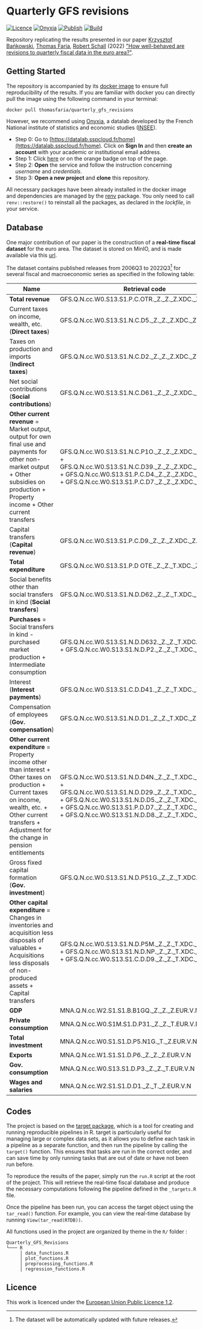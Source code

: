 # Quarterly GFS revisions

[![Licence](https://img.shields.io/badge/Licence-EUPL--1.2-001489)](https://joinup.ec.europa.eu/collection/eupl/eupl-text-eupl-12)
[![Onyxia](https://img.shields.io/badge/Launch-Datalab-orange?logo=R)](https://datalab.sspcloud.fr/launcher/ide/rstudio?autoLaunch=true&service.image.pullPolicy=«Always»&service.image.custom.enabled=true&service.image.custom.version=«thomasfaria%2Fquarterly_gfs_revisions%3Alatest»&security.allowlist.enabled=false&onyxia.friendlyName=«QGFS»)
[![Publish](https://img.shields.io/github/actions/workflow/status/ThomasFaria/Quarterly_GFS_revisions/publish.yaml?label=Publish&style=flat)](https://thomasfaria.github.io/Quarterly_GFS_revisions/)
[![Build](https://img.shields.io/github/actions/workflow/status/ThomasFaria/Quarterly_GFS_revisions/build-image.yaml?label=Build
)](https://hub.docker.com/repository/docker/thomasfaria/quarterly_gfs_revisions)

Repository replicating the results presented in our paper [Krzysztof Bańkowski](https://www.ecb.europa.eu/pub/research/authors/profiles/krzysztof-bankowski.fr.html), [Thomas Faria](https://www.ecb.europa.eu/pub/research/authors/profiles/thomas-faria.fr.html), [Robert Schall](https://www.ecb.europa.eu/pub/research/authors/profiles/robert-schall.fr.html) (2022) ["How well-behaved are revisions to quarterly fiscal data in the euro area?"](https://www.ecb.europa.eu/pub/pdf/scpwps/ecb.wp2676~65f27f7ac1.fr.pdf?7f2b353ebef0e876f2feb488dbea1079).

## Getting Started

The repository is accompanied by its [docker image](https://hub.docker.com/r/thomasfaria/quarterly_gfs_revisions) to ensure full reproducibility of the results.
If you are familiar with docker you can directly pull the image using the following command in your terminal:

```
docker pull thomasfaria/quarterly_gfs_revisions
```

However, we recommend using [Onyxia](https://github.com/InseeFrLab/onyxia-web), a datalab developed by the French National institute of statistics and economic studies ([INSEE](https://www.insee.fr/fr/accueil)).

- Step 0: Go to [https://datalab.sspcloud.fr/home](https://datalab.sspcloud.fr/home). Click on **Sign In** and then **create an account** with your academic or institutional email address.
- Step 1: Click [here](https://datalab.sspcloud.fr/launcher/ide/rstudio?autoLaunch=true&service.image.pullPolicy=«Always»&service.image.custom.enabled=true&service.image.custom.version=«thomasfaria%2Fquarterly_gfs_revisions%3Alatest»&security.allowlist.enabled=false&onyxia.friendlyName=«QGFS») or on the orange badge on top of the page.
- Step 2: **Open** the service and follow the instruction concerning *username* and *credentials*.
- Step 3: **Open a new project** and **clone** this repository.

All necessary packages have been already installed in the docker image and dependencies are managed by the [renv](https://rstudio.github.io/renv/index.html) package. You only need to call ```renv::restore()``` to reinstall all the packages, as declared in the *lockfile*, in your service.

## Database

One major contribution of our paper is the construction of a **real-time fiscal dataset** for the euro area. The dataset is stored on MinIO, and is made available via this [url](https://minio.lab.sspcloud.fr/tfaria/public/RealTimeDatabase.csv).

The dataset contains published releases from 2006Q3 to 2022Q3[^1] for several fiscal and macroeconomic series as specified in the following table:

| Name      | Retrieval code |
| ----------- | ----------- |
|**Total revenue** |GFS.Q.N.cc.W0.S13.S1.P.C.OTR._Z._Z._Z.XDC._Z.S.V.N._T|
|Current taxes on income, wealth, etc. (**Direct taxes**)| GFS.Q.N.cc.W0.S13.S1.N.C.D5._Z._Z._Z.XDC._Z.S.V.N._T|
|Taxes on production and imports (**Indirect taxes**) |GFS.Q.N.cc.W0.S13.S1.N.C.D2._Z._Z._Z.XDC._Z.S.V.N._T|
|Net social contributions (**Social contributions**) |GFS.Q.N.cc.W0.S13.S1.N.C.D61._Z._Z._Z.XDC._Z.S.V.N._T|
|**Other current revenue** = Market output, output for own final use and payments for other non-market output + Other subsidies on production + Property income + Other current transfers |GFS.Q.N.cc.W0.S13.S1.N.C.P1O._Z._Z._Z.XDC._Z.S.V.N._T + GFS.Q.N.cc.W0.S13.S1.N.C.D39._Z._Z._Z.XDC._Z.S.V.N._T + GFS.Q.N.cc.W0.S13.S1.P.C.D4._Z._Z._Z.XDC._Z.S.V.N._T + GFS.Q.N.cc.W0.S13.S1.P.C.D7._Z._Z._Z.XDC._Z.S.V.N._T|
|Capital transfers (**Capital revenue**) |GFS.Q.N.cc.W0.S13.S1.P.C.D9._Z._Z._Z.XDC._Z.S.V.N._T|
|**Total expenditure**| GFS.Q.N.cc.W0.S13.S1.P.D OTE._Z._Z._T.XDC._Z.S.V.N._T|
|Social benefits other than social transfers in kind (**Social transfers**)| GFS.Q.N.cc.W0.S13.S1.N.D.D62._Z._Z._T.XDC._Z.S.V.N._T|
|**Purchases** = Social transfers in kind - purchased market production + Intermediate consumption| GFS.Q.N.cc.W0.S13.S1.N.D.D632._Z._Z._T.XDC._Z.S.V.N._T + GFS.Q.N.cc.W0.S13.S1.N.D.P2._Z._Z._T.XDC._Z.S.V.N._T|
Interest (**Interest payments**) | GFS.Q.N.cc.W0.S13.S1.C.D.D41._Z._Z._T.XDC._Z.S.V.N._T|
|Compensation of employees (**Gov. compensation**)| GFS.Q.N.cc.W0.S13.S1.N.D.D1._Z._Z._T.XDC._Z.S.V.N._T|
|**Other current expenditure** = Property income other than interest + Other taxes on production + Current taxes on income, wealth, etc. + Other current transfers + Adjustment for the change in pension entitlements| GFS.Q.N.cc.W0.S13.S1.N.D.D4N._Z._Z._T.XDC._Z.S.V.N._T + GFS.Q.N.cc.W0.S13.S1.N.D.D29._Z._Z._T.XDC._Z.S.V.N._T + GFS.Q.N.cc.W0.S13.S1.N.D.D5._Z._Z._T.XDC._Z.S.V.N._T + GFS.Q.N.cc.W0.S13.S1.P.D.D7._Z._Z._T.XDC._Z.S.V.N._T + GFS.Q.N.cc.W0.S13.S1.N.D.D8._Z._Z._T.XDC._Z.S.V.N._T|
|Gross fixed capital formation (**Gov. investment**)| GFS.Q.N.cc.W0.S13.S1.N.D.P51G._Z._Z._T.XDC._Z.S.V.N._T|
|**Other capital expenditure** = Changes in inventories and acquisition less disposals of valuables + Acquisitions less disposals of non-produced assets + Capital transfers|GFS.Q.N.cc.W0.S13.S1.N.D.P5M._Z._Z._T.XDC._Z.S.V.N._T + GFS.Q.N.cc.W0.S13.S1.N.D.NP._Z._Z._T.XDC._Z.S.V.N._T + GFS.Q.N.cc.W0.S13.S1.C.D.D9._Z._Z._T.XDC._Z.S.V.N._T|
|**GDP**| MNA.Q.N.cc.W2.S1.S1.B.B1GQ._Z._Z._Z.EUR.V.N|
|**Private consumption**| MNA.Q.N.cc.W0.S1M.S1.D.P31._Z._Z._T.EUR.V.N|
|**Total investment**| MNA.Q.N.cc.W0.S1.S1.D.P5.N1G._T._Z.EUR.V.N|
|**Exports** |MNA.Q.N.cc.W1.S1.S1.D.P6._Z._Z._Z.EUR.V.N|
|**Gov. consumption**| MNA.Q.N.cc.W0.S13.S1.D.P3._Z._Z._T.EUR.V.N|
|**Wages and salaries** |MNA.Q.N.cc.W2.S1.S1.D.D1._Z._T._Z.EUR.V.N|

[^1]: The dataset will be automatically updated with future releases.

<!-- TODO: describe the variables in the database -->

## Codes

The project is based on the [target package](https://books.ropensci.org/targets/), which is a tool for creating and running reproducible pipelines in R. target is particularly useful for managing large or complex data sets, as it allows you to define each task in a pipeline as a separate function, and then run the pipeline by calling the ```target()``` function. This ensures that tasks are run in the correct order, and can save time by only running tasks that are out of date or have not been run before.

To reproduce the results of the paper, simply run the ```run.R``` script at the root of the project. This will retrieve the real-time fiscal database and produce the necessary computations following the pipeline defined in the ```_targets.R``` file.

Once the pipeline has been run, you can access the target object using the ```tar_read()``` function. For example, you can view the real-time database by running ```View(tar_read(RTDB))```.

All functions used in the project are organized by theme in the ```R/``` folder :

```
Quarterly_GFS_Revisions
└─── R
     │ data_functions.R
     │ plot_functions.R
     │ preprocessing_functions.R
     │ regression_functions.R

```

## Licence

This work is licenced under the [European Union Public Licence 1.2](https://joinup.ec.europa.eu/collection/eupl/eupl-text-eupl-12).
